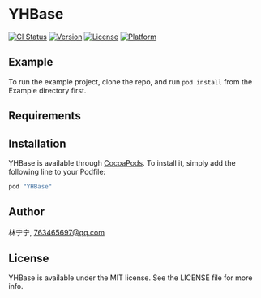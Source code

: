 # YHBase

[![CI Status](http://img.shields.io/travis/林宁宁/YHBase.svg?style=flat)](https://travis-ci.org/林宁宁/YHBase)
[![Version](https://img.shields.io/cocoapods/v/YHBase.svg?style=flat)](http://cocoapods.org/pods/YHBase)
[![License](https://img.shields.io/cocoapods/l/YHBase.svg?style=flat)](http://cocoapods.org/pods/YHBase)
[![Platform](https://img.shields.io/cocoapods/p/YHBase.svg?style=flat)](http://cocoapods.org/pods/YHBase)

## Example

To run the example project, clone the repo, and run `pod install` from the Example directory first.

## Requirements

## Installation

YHBase is available through [CocoaPods](http://cocoapods.org). To install
it, simply add the following line to your Podfile:

```ruby
pod "YHBase"
```

## Author

林宁宁, 763465697@qq.com

## License

YHBase is available under the MIT license. See the LICENSE file for more info.
